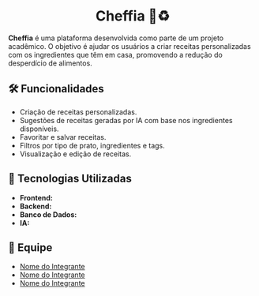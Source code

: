 <h1 align="center">Cheffia 🍳♻️</h1>

<p>
  <strong>Cheffia</strong> é uma plataforma desenvolvida como parte de um projeto acadêmico. O objetivo é ajudar os usuários a criar receitas personalizadas com os ingredientes que têm em casa, promovendo a redução do desperdício de alimentos.
</p>

## 🛠️ Funcionalidades

<ul>
  <li>Criação de receitas personalizadas.</li>
  <li>Sugestões de receitas geradas por IA com base nos ingredientes disponíveis.</li>
  <li>Favoritar e salvar receitas.</li>
  <li>Filtros por tipo de prato, ingredientes e tags.</li>
  <li>Visualização e edição de receitas.</li>
</ul>

## 🚀 Tecnologias Utilizadas

<ul>
  <li><strong>Frontend:</strong></li>
  <li><strong>Backend:</strong> </li>
  <li><strong>Banco de Dados:</strong> </li>
  <li><strong>IA:</strong> </li>
</ul>

## 👥 Equipe

<ul>
  <li><a href="link_do_perfil">Nome do Integrante</a> </li>
  <li><a href="link_do_perfil">Nome do Integrante</a> </li>
  <li><a href="link_do_perfil">Nome do Integrante</a> </li>
</ul>
